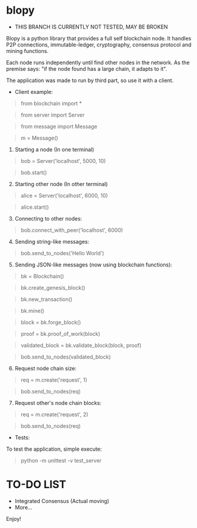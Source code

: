 # blopy

- THIS BRANCH IS CURRENTLY NOT TESTED, MAY BE BROKEN

Blopy is a python library that provides a full self blockchain node. It
handles P2P connections, immutable-ledger, cryptography, consensus protocol and
mining functions.

Each node runs independently until find other nodes in the network. As the
premise says: "if the node found has a large chain, it adapts to it".

The application was made to run by third part, so use it with a client.

- Client example:

> from blockchain import *

> from server import Server

> from message import Message

> m = Message()

1) Starting a node (In one terminal)

> bob = Server('localhost', 5000, 10)

> bob.start()

2) Starting other node (In other terminal)

> alice = Server('localhost', 6000, 10)

> alice.start()

3) Connecting to other nodes:

> bob.connect_with_peer('localhost', 6000)

4) Sending string-like messages:

> bob.send_to_nodes('Hello World')

5) Sending JSON-like messages (now using blockchain functions):

> bk = Blockchain()

> bk.create_genesis_block()

> bk.new_transaction()

> bk.mine()

> block = bk.forge_block()

> proof = bk.proof_of_work(block)

> validated_block = bk.validate_block(block, proof)

> bob.send_to_nodes(validated_block)

6) Request node chain size:

> req = m.create('request', 1)

> bob.send_to_nodes(req)

7) Request other's node chain blocks:

> req = m.create('request', 2)

> bob.send_to_nodes(req)

- Tests:

To test the application, simple execute:

> python -m unittest -v test_server


# TO-DO LIST

- Integrated Consensus (Actual moving)
- More...

Enjoy!
